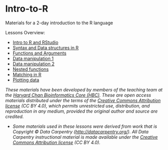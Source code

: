 # Intro-to-R
Materials for a 2-day introduction to the R language

Lessons Overview:

* [Intro to R and RStudio](../01_introR-R-and-RStudio.md)
* [Syntax and Data structures in R](../02_introR-syntax-and-data-structures.md)
* [Functions and Arguments](../03_introR-functions-and-arguments.md)
* [Data manipulation 1](https://github.com/hbctraining/Intro-to-R/blob/master/lessons/04_introR-data-manipulation.md)
* [Data manipulation 2](https://github.com/hbctraining/Intro-to-R/blob/master/lessons/05_introR-data-manipulation2.md)
* [Nested functions](https://github.com/hbctraining/Intro-to-R/blob/master/lessons/06_introR-nested-functions.md)
* [Matching in R](https://github.com/hbctraining/Intro-to-R/blob/master/lessons/07_advR-matching.md)
* [Plotting data](https://github.com/hbctraining/Intro-to-R/blob/master/lessons/08_Rdata_visualization.md)

*These materials have been developed by members of the teaching team at the [Harvard Chan Bioinformatics Core (HBC)](http://bioinformatics.sph.harvard.edu/). These are open access materials distributed under the terms of the [Creative Commons Attribution license](https://creativecommons.org/licenses/by/4.0/) (CC BY 4.0), which permits unrestricted use, distribution, and reproduction in any medium, provided the original author and source are credited.*

* *Some materials used in these lessons were derived from work that is Copyright © Data Carpentry (http://datacarpentry.org/). 
All Data Carpentry instructional material is made available under the [Creative Commons Attribution license](https://creativecommons.org/licenses/by/4.0/) (CC BY 4.0).*
